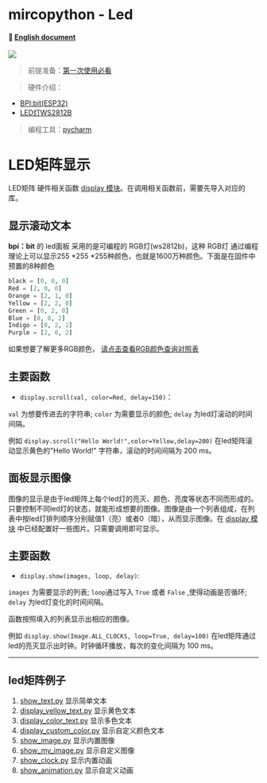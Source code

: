 # mircopython - Led
#### 📖 [English document]() 
![](https://upload-images.jianshu.io/upload_images/17025158-d7bb53762074315b.gif?imageMogr2/auto-orient/strip)
> 前提准备：[第一次使用必看](https://github.com/aJantes/Initialize-the-board/blob/master/readme.md)

> 硬件介绍：

- [BPI:bit(ESP32)](https://github.com/aJantes/introduce-bpi-bit/blob/master/readme.md)   
- [LED灯WS2812B](https://github.com/BPI-STEAM/BPI-BIT/blob/master/doc/WS2812B.pdf)

> 编程工具：[pycharm](https://github.com/aJantes/use-pycharm/blob/master/readme.md)



# LED矩阵显示
LED矩阵 硬件相关函数 [display 模块](https://github.com/BPI-STEAM/MicroPython-Samples/blob/master/10.microbit/display.py)。在调用相关函数前，需要先导入对应的库。
    

## **显示滚动文本**
**bpi：bit** 的 led面板 采用的是可编程的 RGB灯(ws2812b)，这种 RGB灯 通过编程理论上可以显示255 *255 *255种颜色，也就是1600万种颜色。下面是在固件中预置的8种颜色
```Python
black = [0, 0, 0]   
Red = [2, 0, 0]
Orange = [2, 1, 0]
Yellow = [2, 2, 0]
Green = [0, 2, 0]
Blue = [0, 0, 2]
Indigo = [0, 2, 2]
Purple = [2, 0, 2]
```
如果想要了解更多RGB颜色， [请点击查看RGB颜色查询对照表](http://tool.oschina.net/commons?type=3)
## 主要函数 

- `display.scroll(val, color=Red, delay=150)`：

`val` 为想要传进去的字符串; `color` 为需要显示的颜色; `delay` 为led灯滚动的时间间隔。

例如 `display.scroll("Hello World!",color=Yellow,delay=200)` 在led矩阵滚动显示黄色的"Hello World!" 字符串，滚动的时间间隔为 200 ms。




## **面板显示图像**

图像的显示是由于led矩阵上每个led灯的亮灭、颜色、亮度等状态不同而形成的。只要控制不同led灯的状态，就能形成想要的图像。图像是由一个列表组成，在列表中按led灯排列顺序分别赋值1（亮）或者0（暗），从而显示图像。在 [display 模块](https://github.com/BPI-STEAM/MicroPython-Samples/blob/master/10.microbit/display.py) 中已经配置好一些图片。只需要调用即可显示。

## 主要函数
- `display.show(images, loop, delay)`:

`images` 为需要显示的列表; `loop`通过写入 `True` 或者 `False` ,使得动画是否循环;    `delay` 为led灯变化的时间间隔。

函数按照填入的列表显示出相应的图像。

例如 `display.show(Image.ALL_CLOCKS, loop=True, delay=100)`  在led矩阵通过led的亮灭显示出时钟。时钟循环播放，每次的变化间隔为 100 ms。


---

## **led矩阵例子**
1. [show_text.py](https://github.com/aJantes/rolling_text/blob/master/show_text.py)   显示简单文本
2. [display_yellow_text.py](https://github.com/aJantes/rolling_text/blob/master/display_yellow_text.py)   显示黄色文本
3. [display_color_text.py](https://github.com/aJantes/rolling_text/blob/master/display_color_text.py)  显示多色文本
4. [display_custom_color.py](https://github.com/aJantes/rolling_text/blob/master/display_custom_color.py)  显示自定义颜色文本
5. [show_image.py](https://github.com/aJantes/rolling_text/blob/master/show_image.py)  显示内置图像
6. [show_my_image.py](https://github.com/aJantes/rolling_text/blob/master/show_my_image.py)  显示自定义图像
7. [show_clock.py](https://github.com/aJantes/rolling_text/blob/master/show_clock.py)  显示内置动画
8. [show_animation.py](https://github.com/aJantes/rolling_text/blob/master/show_animation.py)  显示自定义动画

